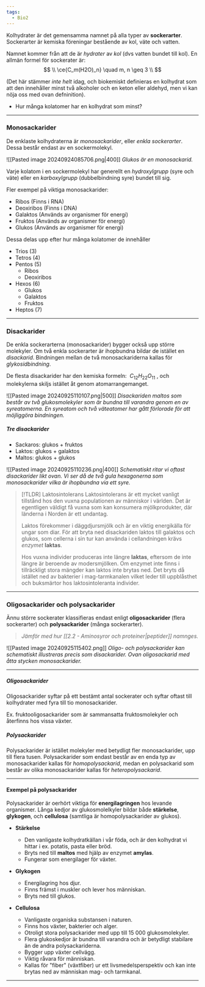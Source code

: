 ```yaml
---
tags:
  - Bio2
---
```

Kolhydrater är det gemensamma namnet på alla typer av **sockerarter**. Sockerarter är kemiska föreningar bestående av kol, väte och vatten.

Namnet kommer från att de är *hydrater* av *kol* (dvs vatten bundet till kol). En allmän formel för sockerater är:
	$$ \\ \ce{C_m(H2O)_n} \quad m, n \geq 3 \\ $$

(Det här stämmer *inte helt* idag, och biokemiskt definieras en kolhydrat som att den innehåller minst två alkoholer och en keton eller aldehyd, men vi kan nöja oss med ovan defninition).

- Hur många kolatomer har en kolhydrat som minst?

---

### Monosackarider

De enklaste kolhydraterna är *monosackarider*, eller *enkla sockerarter*. Dessa består endast av en sockermolekyl.

![[Pasted image 20240924085706.png|400]]
*Glukos är en monosackarid.*

Varje kolatom i en sockermolekyl har generellt en *hydroxylgrupp* (syre och väte) eller en *karboxylgrupp* (dubbelbindning syre) bundet till sig.

Fler exempel på viktiga monosackarider:

- Ribos (Finns i RNA)
- Deoxiribos (Finns i DNA)
- Galaktos (Används av organismer för energi)
- Fruktos (Används av organismer för energi)
- Glukos (Används av organismer för energi)

Dessa delas upp efter hur många kolatomer de innehåller

- Trios (3)
- Tetros (4)
- Pentos (5)
	- Ribos
	- Deoxiribos
- Hexos (6)
	- Glukos
	- Galaktos
	- Fruktos
- Heptos (7)

---

### Disackarider

De enkla sockerarterna (monosackarider) bygger också upp större molekyler. Om två enkla sockerarter är ihopbundna bildar de istället en *disackarid*. Bindningen mellan de två monosackariderna kallas för *glykosidbindning*.

De flesta disackarider har den kemiska formeln:  $C_{12}H_{22}O_{11}$ , och molekylerna skiljs istället åt genom atomarrangemanget.

![[Pasted image 20240925110107.png|500]]
*Disackariden maltos som består av två glukosmolekyler som är bundna till varandra genom en av syreatomerna. En syreatom och två väteatomer har gått förlorade för att möjliggöra bindningen.*
##### Tre disackarider

- Sackaros: glukos + fruktos
- Laktos: glukos + galaktos
- Maltos: glukos + glukos

![[Pasted image 20240925110236.png|400]]
*Schematiskt ritar vi oftast disackarider likt ovan. Vi ser då de två gula hexagonerna som monosackarider vilka är ihopbundna via ett syre.*

>[!TLDR] Laktosintolerans
>Laktosintolerans är ett mycket vanligt tillstånd hos den vuxna populationen av människor i världen. Det är egentligen väldigt få vuxna som kan konsumera mjölkprodukter, där länderna i Norden är ett undantag.
>
>Laktos förekommer i däggdjursmjölk och är en viktig energikälla för ungar som diar. För att bryta ned disackariden laktos till galaktos och glukos, som cellerna i sin tur kan använda i cellandningen krävs *enzymet* **laktas**. 
>
>Hos vuxna individer produceras inte längre **laktas**, eftersom de inte längre är beroende av modersmjölken. Om enzymet inte finns i tillräckligt stora mängder kan laktos inte brytas ned. Det bryts då istället ned av bakterier i mag-tarmkanalen vilket leder till uppblåsthet och buksmärtor hos laktosintoleranta individer. 

---

### Oligosackarider och polysackarider

Ännu större sockerater klassifieras endast enligt **oligosackarider** (flera sockerarter) och **polysackarider** (många sockerarter).

>*Jämför med hur [[2.2 - Aminosyror och proteiner|peptider]] namnges.* 

![[Pasted image 20240925115402.png]]
*Oligo- och polysackarider kan schematiskt illustreras precis som disackarider. Ovan oligosackarid med åtta stycken monosackarider.*

---
##### Oligosackarider
Oligosackarider syftar på ett bestämt antal sockerater och syftar oftast till kolhydrater med fyra till tio monosackarider.

Ex. fruktooligosackarider som är sammansatta fruktosmolekyler och återfinns hos vissa växter.

##### Polysackarider
Polysackarider är istället molekyler med betydligt fler monosackarider, upp till flera tusen. Polysackarider som endast består av en enda typ av monosackarider kallas för *homopolysackarid*, medan en polysackarid som består av olika monosackarider kallas för *heteropolysackarid*.

---
#### Exempel på polysackarider

Polysackarider är oerhört viktiga för **energilagringen** hos levande organismer. Långa kedjor av glukosmolelkyler bildar både **stärkelse**, **glykogen**, och **cellulosa** (samtliga är homopolysackarider av glukos).

- **Stärkelse**
	- Den vanligaste kolhydratkällan i vår föda, och är den kolhydrat vi hittar i ex. potatis, pasta eller bröd.
	- Bryts ned till **maltos** med hjälp av enzymet **amylas**.
	- Fungerar som energilager för växter.

- **Glykogen**
	- Energilagring hos djur.
	- Finns främst i muskler och lever hos människan.
	- Bryts ned till glukos.

- **Cellulosa**
	- Vanligaste organiska substansen i naturen.
	- Finns hos växter, bakterier och alger.
	- Otroligt stora polysackarider med upp till 15 000 glukosmolekyler.
	- Flera glukoskedjor är bundna till varandra och är betydligt stabilare än de andra polysackariderna.
	- Bygger upp växter cellvägg.
	- Viktig råvara för människan.
	- Kallas för "fiber" (växtfiber) ur ett livsmedelsperspektiv och kan inte brytas ned av människan mag- och tarmkanal.

---



